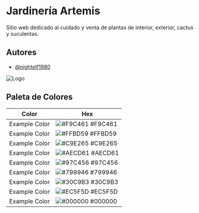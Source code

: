 
# Jardinería Artemis

Sitio web dedicado al cuidado y venta de plantas de interior, exterior, cactus y suculentas.


## Autores

- [@nightelf1980](https://github.com/nightelf1980)


![Logo](https://nightelf1980.github.io/artemis-sass/assets/img/slide-logo.png)

## Paleta de Colores

| Color             | Hex                                                                |
| ----------------- | ------------------------------------------------------------------ |
| Example Color | ![#F9C461](https://via.placeholder.com/10/F9C461?text=+) #F9C461 |
| Example Color | ![#FFBD59](https://via.placeholder.com/10/FFBD59?text=+) #FFBD59 |
| Example Color | ![#C9E265](https://via.placeholder.com/10/C9E265?text=+) #C9E265 |
| Example Color | ![#AECD61](https://via.placeholder.com/10/AECD61?text=+) #AECD61 |
| Example Color | ![#97C456](https://via.placeholder.com/10/97C456?text=+) #97C456 |
| Example Color | ![#799946](https://via.placeholder.com/10/799946?text=+) #799946 |
| Example Color | ![#30C9B3](https://via.placeholder.com/10/30C9B3?text=+) #30C9B3 |
| Example Color | ![#EC5F5D](https://via.placeholder.com/10/EC5F5D?text=+) #EC5F5D |
| Example Color | ![#000000](https://via.placeholder.com/10/000000?text=+) #000000 |



